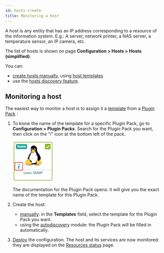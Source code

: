 ```yaml
---
id: hosts-create
title: Monitoring a host
---
```


A host is any entity that has an IP address corresponding to a resource of the information system. E.g.: A server, network printer, a NAS server, a temperature sensor, an IP camera, etc.

The list of hosts is shown on page **Configuration > Hosts > Hosts (simplified)**.

You can:
- [create hosts manually](hosts.md), using [host templates](hosts-templates.md)
- use the [hosts discovery feature](../discovery/introduction.md).

## Monitoring a host

The easiest way to monitor a host is to assign it a [template](hosts-templates.md) from a [Plugin Pack](../pluginpacks.md) : 

1. To know the name of the template for a specific Plugin Pack, go to **Configuration > Plugin Packs**. Search for the Plugin Pack you want, then click on the "i" icon at the bottom left of the pack.

    ![image](../../assets/configuration/pluginpacks/doc.png)

    The documentation for the Plugin Pack opens: it will give you the exact name of the template for this Plugin Pack.

2. Create the host:
    - [manually](hosts.md): in the **Templates** field, select the template for the Plugin Pack you want.
    - using the [autodiscovery](../discovery/hosts-discovery.md) module: the Plugin Pack will be filled in automatically.

3. [Deploy](../monitoring-servers/deploying-a-configuration.md) the configuration. The host and its services are now monitored: they are 
displayed on the [Resources status](../../alerts-notifications/resources-status.md) page.